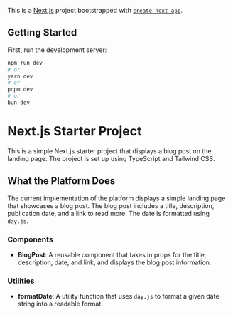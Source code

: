 This is a [Next.js](https://nextjs.org/) project bootstrapped with [`create-next-app`](https://github.com/vercel/next.js/tree/canary/packages/create-next-app).

## Getting Started

First, run the development server:

```bash
npm run dev
# or
yarn dev
# or
pnpm dev
# or
bun dev
```
# Next.js Starter Project

This is a simple Next.js starter project that displays a blog post on the landing page. The project is set up using TypeScript and Tailwind CSS.

## What the Platform Does

The current implementation of the platform displays a simple landing page that showcases a blog post. The blog post includes a title, description, publication date, and a link to read more. The date is formatted using `day.js`.

### Components

- **BlogPost**: A reusable component that takes in props for the title, description, date, and link, and displays the blog post information.

### Utilities

- **formatDate**: A utility function that uses `day.js` to format a given date string into a readable format.